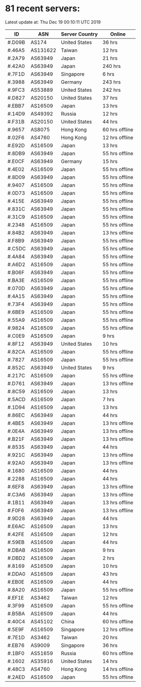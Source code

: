 # 81 recent servers:

Latest update at: Thu Dec 19 00:10:11 UTC 2019

| ID | ASN | Server Country | Online |
| -- | --- | -------------- | ------ |
| #.D09B | AS174 | United States | 36 hrs |
| #.46A5 | AS131622 | Taiwan | 12 hrs |
| #.2A79 | AS63949 | Japan | 21 hrs |
| #.42A0 | AS63949 | Japan | 240 hrs |
| #.7F1D | AS63949 | Singapore | 6 hrs |
| #.3988 | AS63949 | Germany | 243 hrs |
| #.9FC3 | AS53889 | United States | 242 hrs |
| #.D827 | AS20150 | United States | 37 hrs |
| #.EBB7 | AS16509 | Japan | 13 hrs |
| #.14D9 | AS49392 | Russia | 12 hrs |
| #.F31B | AS20150 | United States | 44 hrs |
| #.9657 | AS8075 | Hong Kong | 60 hrs offline |
| #.02F6 | AS4760 | Hong Kong | 12 hrs offline |
| #.E92D | AS16509 | Japan | 13 hrs |
| #.8DB9 | AS63949 | Japan | 55 hrs offline |
| #.E0CF | AS63949 | Germany | 15 hrs |
| #.4E02 | AS16509 | Japan | 55 hrs offline |
| #.8D09 | AS63949 | Japan | 55 hrs offline |
| #.9407 | AS16509 | Japan | 55 hrs offline |
| #.0D73 | AS16509 | Japan | 55 hrs offline |
| #.415E | AS63949 | Japan | 55 hrs offline |
| #.831C | AS63949 | Japan | 55 hrs offline |
| #.31C9 | AS16509 | Japan | 55 hrs offline |
| #.2348 | AS16509 | Japan | 55 hrs offline |
| #.84B2 | AS63949 | Japan | 13 hrs offline |
| #.F8B9 | AS63949 | Japan | 55 hrs offline |
| #.C5DC | AS63949 | Japan | 55 hrs offline |
| #.4A84 | AS63949 | Japan | 55 hrs offline |
| #.A6D2 | AS16509 | Japan | 55 hrs offline |
| #.B06F | AS63949 | Japan | 55 hrs offline |
| #.BA3E | AS16509 | Japan | 55 hrs offline |
| #.070D | AS63949 | Japan | 55 hrs offline |
| #.4A15 | AS63949 | Japan | 55 hrs offline |
| #.73F4 | AS63949 | Japan | 55 hrs offline |
| #.6BE9 | AS16509 | Japan | 55 hrs offline |
| #.55A9 | AS16509 | Japan | 55 hrs offline |
| #.9824 | AS16509 | Japan | 55 hrs offline |
| #.C0E9 | AS16509 | Japan | 9 hrs |
| #.8F12 | AS63949 | United States | 10 hrs |
| #.82CA | AS16509 | Japan | 55 hrs offline |
| #.7827 | AS16509 | Japan | 55 hrs offline |
| #.852C | AS63949 | United States | 9 hrs |
| #.217C | AS16509 | Japan | 55 hrs offline |
| #.D761 | AS63949 | Japan | 13 hrs offline |
| #.8C59 | AS16509 | Japan | 13 hrs |
| #.5ACD | AS16509 | Japan | 7 hrs |
| #.1D94 | AS16509 | Japan | 13 hrs |
| #.86EC | AS63949 | Japan | 44 hrs |
| #.4BE5 | AS63949 | Japan | 13 hrs offline |
| #.0E4A | AS63949 | Japan | 13 hrs offline |
| #.B21F | AS63949 | Japan | 13 hrs offline |
| #.8535 | AS63949 | Japan | 44 hrs |
| #.921C | AS63949 | Japan | 13 hrs offline |
| #.92A0 | AS63949 | Japan | 13 hrs offline |
| #.1680 | AS16509 | Japan | 44 hrs |
| #.2288 | AS16509 | Japan | 44 hrs |
| #.6EF8 | AS63949 | Japan | 13 hrs offline |
| #.C3A6 | AS63949 | Japan | 13 hrs offline |
| #.1B11 | AS63949 | Japan | 13 hrs offline |
| #.F0F6 | AS63949 | Japan | 13 hrs offline |
| #.9D28 | AS63949 | Japan | 44 hrs |
| #.E6AC | AS16509 | Japan | 13 hrs |
| #.42FE | AS16509 | Japan | 12 hrs |
| #.59EB | AS16509 | Japan | 44 hrs |
| #.DBAB | AS16509 | Japan | 9 hrs |
| #.DBD2 | AS16509 | Japan | 2 hrs |
| #.8169 | AS16509 | Japan | 10 hrs |
| #.DDA0 | AS16509 | Japan | 43 hrs |
| #.EB0E | AS16509 | Japan | 44 hrs |
| #.8A20 | AS16509 | Japan | 55 hrs offline |
| #.EF1E | AS3462 | Taiwan | 12 hrs |
| #.3F99 | AS16509 | Japan | 55 hrs offline |
| #.B5BA | AS16509 | Japan | 44 hrs |
| #.40C4 | AS45102 | China | 60 hrs offline |
| #.5E9F | AS16509 | Singapore | 12 hrs offline |
| #.7E1D | AS3462 | Taiwan | 20 hrs |
| #.EB76 | AS9009 | Singapore | 36 hrs |
| #.1BF0 | AS51659 | Russia | 60 hrs offline |
| #.1602 | AS35916 | United States | 14 hrs |
| #.48C3 | AS4760 | Hong Kong | 14 hrs offline |
| #.2AED | AS16509 | Japan | 55 hrs offline |


